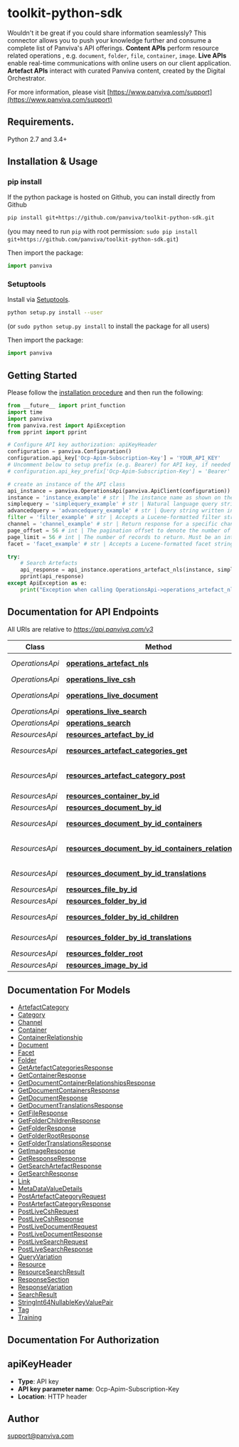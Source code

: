 # toolkit-python-sdk
Wouldn't it be great if you could share information seamlessly? This connector allows you to push your knowledge further and consume a complete list of Panviva's API offerings.  **Content APIs** perform resource related operations , e.g. `document`, `folder`, `file`, `container`, `image`.  **Live APIs** enable real-time communications with online users on our client application.  **Artefact APIs** interact with curated Panviva content, created by the Digital Orchestrator.

For more information, please visit [https://www.panviva.com/support](https://www.panviva.com/support)

## Requirements.

Python 2.7 and 3.4+

## Installation & Usage
### pip install

If the python package is hosted on Github, you can install directly from Github

```sh
pip install git+https://github.com/panviva/toolkit-python-sdk.git
```
(you may need to run `pip` with root permission: `sudo pip install git+https://github.com/panviva/toolkit-python-sdk.git`)

Then import the package:
```python
import panviva 
```

### Setuptools

Install via [Setuptools](http://pypi.python.org/pypi/setuptools).

```sh
python setup.py install --user
```
(or `sudo python setup.py install` to install the package for all users)

Then import the package:
```python
import panviva
```

## Getting Started

Please follow the [installation procedure](#installation--usage) and then run the following:

```python
from __future__ import print_function
import time
import panviva
from panviva.rest import ApiException
from pprint import pprint

# Configure API key authorization: apiKeyHeader
configuration = panviva.Configuration()
configuration.api_key['Ocp-Apim-Subscription-Key'] = 'YOUR_API_KEY'
# Uncomment below to setup prefix (e.g. Bearer) for API key, if needed
# configuration.api_key_prefix['Ocp-Apim-Subscription-Key'] = 'Bearer'

# create an instance of the API class
api_instance = panviva.OperationsApi(panviva.ApiClient(configuration))
instance = 'instance_example' # str | The instance name as shown on the Panviva Developer Portal.
simplequery = 'simplequery_example' # str | Natural language query string. For example: ```Action Movies```. (Note: Use simplequery OR advancedquery, not both.) (optional)
advancedquery = 'advancedquery_example' # str | Query string written in Lucene query syntax. For example: ```films AND \"a story\"```. (Note: Use simplequery OR advancedquery, not both.) (optional)
filter = 'filter_example' # str | Accepts a Lucene-formatted filter string. Examples: ```category eq 'Mortgages'```, ```panvivaDocumentVersion gt '8'```. (Filterable fields include dateCreated, dateModified, dateDeleted, categoryJson, queryVariationsJson, title, category, primaryQuery, isDeleted, timestamp, panvivaDocumentId, panvivaDocumentVersion, id) (optional)
channel = 'channel_example' # str | Return response for a specific channel, instead of the default (optional)
page_offset = 56 # int | The pagination offset to denote the number of initial search results to skip. For example, pageOffset of 100 and pageLimit of 10 would return records 101-110. (optional)
page_limit = 56 # int | The number of records to return. Must be an integer between 0 and 1000. (optional)
facet = 'facet_example' # str | Accepts a Lucene-formatted facet string. Examples: ```facet=Category,count:10&amp;facet=Rating```. (Facetable fields include metaData/values) (optional)

try:
    # Search Artefacts
    api_response = api_instance.operations_artefact_nls(instance, simplequery=simplequery, advancedquery=advancedquery, filter=filter, channel=channel, page_offset=page_offset, page_limit=page_limit, facet=facet)
    pprint(api_response)
except ApiException as e:
    print("Exception when calling OperationsApi->operations_artefact_nls: %s\n" % e)

```

## Documentation for API Endpoints

All URIs are relative to *https://api.panviva.com/v3*

Class | Method | HTTP request | Description
------------ | ------------- | ------------- | -------------
*OperationsApi* | [**operations_artefact_nls**](docs/OperationsApi.md#operations_artefact_nls) | **GET** /{instance}/operations/artefact/nls | Search Artefacts
*OperationsApi* | [**operations_live_csh**](docs/OperationsApi.md#operations_live_csh) | **POST** /{instance}/operations/live/csh | Live CSH
*OperationsApi* | [**operations_live_document**](docs/OperationsApi.md#operations_live_document) | **POST** /{instance}/operations/live/document | Live Document
*OperationsApi* | [**operations_live_search**](docs/OperationsApi.md#operations_live_search) | **POST** /{instance}/operations/live/search | Live Search
*OperationsApi* | [**operations_search**](docs/OperationsApi.md#operations_search) | **GET** /{instance}/operations/search | Search
*ResourcesApi* | [**resources_artefact_by_id**](docs/ResourcesApi.md#resources_artefact_by_id) | **GET** /{instance}/resources/artefact/{id} | Artefact
*ResourcesApi* | [**resources_artefact_categories_get**](docs/ResourcesApi.md#resources_artefact_categories_get) | **GET** /{instance}/resources/artefactcategory | Get Artefact Categories
*ResourcesApi* | [**resources_artefact_category_post**](docs/ResourcesApi.md#resources_artefact_category_post) | **POST** /{instance}/resources/artefactcategory | Create Artefact Category
*ResourcesApi* | [**resources_container_by_id**](docs/ResourcesApi.md#resources_container_by_id) | **GET** /{instance}/resources/container/{id} | Container
*ResourcesApi* | [**resources_document_by_id**](docs/ResourcesApi.md#resources_document_by_id) | **GET** /{instance}/resources/document/{id} | Document
*ResourcesApi* | [**resources_document_by_id_containers**](docs/ResourcesApi.md#resources_document_by_id_containers) | **GET** /{instance}/resources/document/{id}/containers | Document Containers
*ResourcesApi* | [**resources_document_by_id_containers_relationships**](docs/ResourcesApi.md#resources_document_by_id_containers_relationships) | **GET** /{instance}/resources/document/{id}/containers/relationships | Document Container Relationships
*ResourcesApi* | [**resources_document_by_id_translations**](docs/ResourcesApi.md#resources_document_by_id_translations) | **GET** /{instance}/resources/document/{id}/translations | Document Translations
*ResourcesApi* | [**resources_file_by_id**](docs/ResourcesApi.md#resources_file_by_id) | **GET** /{instance}/resources/file/{id} | File
*ResourcesApi* | [**resources_folder_by_id**](docs/ResourcesApi.md#resources_folder_by_id) | **GET** /{instance}/resources/folder/{id} | Folder
*ResourcesApi* | [**resources_folder_by_id_children**](docs/ResourcesApi.md#resources_folder_by_id_children) | **GET** /{instance}/resources/folder/{id}/children | Folder Children
*ResourcesApi* | [**resources_folder_by_id_translations**](docs/ResourcesApi.md#resources_folder_by_id_translations) | **GET** /{instance}/resources/folder/{id}/translations | Folder Translations
*ResourcesApi* | [**resources_folder_root**](docs/ResourcesApi.md#resources_folder_root) | **GET** /{instance}/resources/folder/root | Folder Root
*ResourcesApi* | [**resources_image_by_id**](docs/ResourcesApi.md#resources_image_by_id) | **GET** /{instance}/resources/image/{id} | Image


## Documentation For Models

 - [ArtefactCategory](docs/ArtefactCategory.md)
 - [Category](docs/Category.md)
 - [Channel](docs/Channel.md)
 - [Container](docs/Container.md)
 - [ContainerRelationship](docs/ContainerRelationship.md)
 - [Document](docs/Document.md)
 - [Facet](docs/Facet.md)
 - [Folder](docs/Folder.md)
 - [GetArtefactCategoriesResponse](docs/GetArtefactCategoriesResponse.md)
 - [GetContainerResponse](docs/GetContainerResponse.md)
 - [GetDocumentContainerRelationshipsResponse](docs/GetDocumentContainerRelationshipsResponse.md)
 - [GetDocumentContainersResponse](docs/GetDocumentContainersResponse.md)
 - [GetDocumentResponse](docs/GetDocumentResponse.md)
 - [GetDocumentTranslationsResponse](docs/GetDocumentTranslationsResponse.md)
 - [GetFileResponse](docs/GetFileResponse.md)
 - [GetFolderChildrenResponse](docs/GetFolderChildrenResponse.md)
 - [GetFolderResponse](docs/GetFolderResponse.md)
 - [GetFolderRootResponse](docs/GetFolderRootResponse.md)
 - [GetFolderTranslationsResponse](docs/GetFolderTranslationsResponse.md)
 - [GetImageResponse](docs/GetImageResponse.md)
 - [GetResponseResponse](docs/GetResponseResponse.md)
 - [GetSearchArtefactResponse](docs/GetSearchArtefactResponse.md)
 - [GetSearchResponse](docs/GetSearchResponse.md)
 - [Link](docs/Link.md)
 - [MetaDataValueDetails](docs/MetaDataValueDetails.md)
 - [PostArtefactCategoryRequest](docs/PostArtefactCategoryRequest.md)
 - [PostArtefactCategoryResponse](docs/PostArtefactCategoryResponse.md)
 - [PostLiveCshRequest](docs/PostLiveCshRequest.md)
 - [PostLiveCshResponse](docs/PostLiveCshResponse.md)
 - [PostLiveDocumentRequest](docs/PostLiveDocumentRequest.md)
 - [PostLiveDocumentResponse](docs/PostLiveDocumentResponse.md)
 - [PostLiveSearchRequest](docs/PostLiveSearchRequest.md)
 - [PostLiveSearchResponse](docs/PostLiveSearchResponse.md)
 - [QueryVariation](docs/QueryVariation.md)
 - [Resource](docs/Resource.md)
 - [ResourceSearchResult](docs/ResourceSearchResult.md)
 - [ResponseSection](docs/ResponseSection.md)
 - [ResponseVariation](docs/ResponseVariation.md)
 - [SearchResult](docs/SearchResult.md)
 - [StringInt64NullableKeyValuePair](docs/StringInt64NullableKeyValuePair.md)
 - [Tag](docs/Tag.md)
 - [Training](docs/Training.md)


## Documentation For Authorization


## apiKeyHeader

- **Type**: API key
- **API key parameter name**: Ocp-Apim-Subscription-Key
- **Location**: HTTP header


## Author

support@panviva.com

